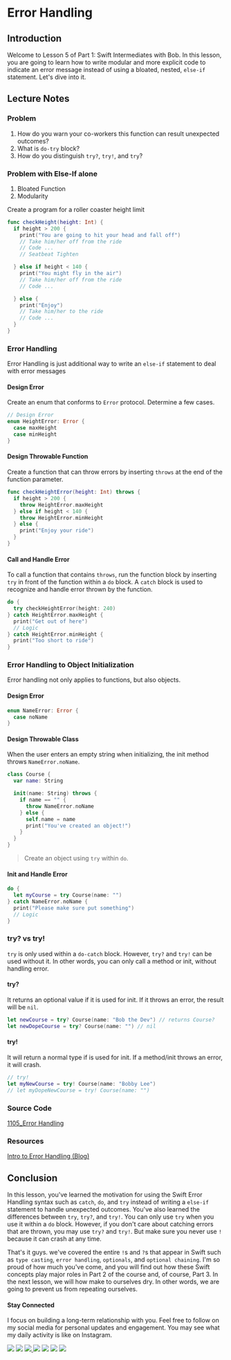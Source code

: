 # Error Handling

## Introduction
Welcome to Lesson 5 of Part 1: Swift Intermediates with Bob. In this lesson, you are going to learn how to write modular and more explicit code to indicate an error message instead of using a bloated, nested,  `else-if` statement. Let's dive into it.

## Lecture Notes
### Problem
1. How do you warn your co-workers this function can result unexpected outcomes?
2. What is `do-try` block?
3. How do you distinguish `try?`, `try!`, and `try`?

### Problem with Else-If alone
1. Bloated Function
2. Modularity

Create a program for a roller coaster height limit
```swift
func checkHeight(height: Int) {
  if height > 200 {
    print("You are going to hit your head and fall off")
    // Take him/her off from the ride
    // Code ...
    // Seatbeat Tighten

  } else if height < 140 {
    print("You might fly in the air")
    // Take him/her off from the ride
    // Code ...

  } else {
    print("Enjoy")
    // Take him/her to the ride
    // Code ...
  }
}
```

### Error Handling
Error Handling is just additional way to write an `else-if` statement to deal with error messages

#### Design Error
Create an enum that conforms to `Error` protocol. Determine a few cases.  

```swift
// Design Error
enum HeightError: Error {
  case maxHeight
  case minHeight
}
```

#### Design Throwable Function
Create a function that can throw errors by inserting `throws` at the end of the function parameter.

```swift
func checkHeightError(height: Int) throws {
  if height > 200 {
    throw HeightError.maxHeight
  } else if height < 140 {
    throw HeightError.minHeight
  } else {
    print("Enjoy your ride")
  }
}
```

#### Call and Handle Error
To call a function that contains `throws`, run the function block by inserting `try` in front of the function within a `do` block. A `catch` block is used to recognize and handle error thrown by the function.

```swift
do {
  try checkHeightError(height: 240)
} catch HeightError.maxHeight {
  print("Get out of here")
  // Logic
} catch HeightError.minHeight {
  print("Too short to ride")
}
 ```

### Error Handling to Object Initialization
Error handling not only applies to functions, but also objects.

#### Design Error
```swift
enum NameError: Error {
  case noName
}
```

#### Design Throwable Class
When the user enters an empty string when initializing, the init method throws `NameError.noName`.
```swift
class Course {
  var name: String

  init(name: String) throws {
    if name == "" {
      throw NameError.noName
    } else {
      self.name = name
      print("You've created an object!")
    }
  }
}
```

> Create an object using `try` within `do`.

#### Init and Handle Error
```swift
do {
  let myCourse = try Course(name: "")
} catch NameError.noName {
  print("Please make sure put something")
  // Logic
}
```

### try? vs try!
`try` is only used within a `do-catch` block. However, `try?` and `try!` can be used without it. In other words, you can only call a method or init, without handling error.

#### try?
It returns an optional value if it is used for init. If it throws an error, the result will be `nil`.

```swift
let newCourse = try? Course(name: "Bob the Dev") // returns Course?
let newDopeCourse = try? Course(name: "") // nil
```

#### try!
It will return a normal type if is used for init. If a method/init throws an error, it will crash.

```swift
// try!
let myNewCourse = try! Course(name: "Bobby Lee")
// let myDopeNewCourse = try! Course(name: "")
```

### Source Code
[1105_Error Handling](https://www.dropbox.com/sh/r1axtorwrjdr4a4/AACXvFONcrqDb6ZnuBW9xaHqa?dl=0)

### Resources
[Intro to Error Handling (Blog)](https://goo.gl/EaepCa)

## Conclusion
In this lesson, you've learned the motivation for using the Swift Error Handling syntax such as `catch`, `do`, and `try` instead of writing a `else-if` statement to handle unexpected outcomes. You've also learned the differences between `try`, `try?`, and `try!`. You can only use `try` when you use it within a `do` block. However, if you don't care about catching errors that are thrown, you may use `try?` and `try!`. But make sure you never use `!` because it can crash at any time.

That's it guys. we've covered the entire `!`s and `?`s that appear in Swift such as `type casting`, `error handling`, `optionals`, and `optional chaining`. I'm so proud of how much you've come, and you will find out how these Swift concepts play major roles in Part 2 of the course and, of course, Part 3. In the next lesson, we will how make to ourselves dry. In other words, we are going to prevent us from repeating ourselves. 


#### Stay Connected
I focus on building a long-term relationship with you. Feel free to follow on my social media for personal updates and engagement. You may see what my daily activity is like on Instagram.  

<p>
<a href="http://bobthedeveloper.io"><img src="https://img.shields.io/badge/Personal-Website-333333.svg"></a>
<a href="https://facebook.com/bobthedeveloper"><img src="https://img.shields.io/badge/Facebook-Like-3B5998.svg"></a> <a href="https://youtube.com/bobthedeveloper"><img src="https://img.shields.io/badge/YouTube-Subscribe-CE1312.svg"</a> <a href="https://twitter.com/bobleesj"><img src="https://img.shields.io/badge/Twitter-Follow-55ACEE.svg"></a> <a href="https://instagram.com/bobthedev
"><img src="https://img.shields.io/badge/Instagram-Follow-BB2F92.svg"></a> <a href="https://linkedin.com/in/bobleesj"><img src= "https://img.shields.io/badge/LinkedIn-Connect-0077B5.svg"></a>
<a href="https://medium.com/@bobleesj"><img src="https://img.shields.io/badge/Medium-Read-00AB6C.svg"/></a>
</p>
